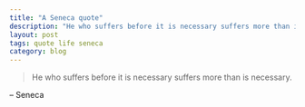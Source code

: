 ```yaml
---
title: "A Seneca quote"
description: "He who suffers before it is necessary suffers more than is necessary."
layout: post
tags: quote life seneca
category: blog
---
```


> He who suffers before it is necessary suffers more than is necessary.

– Seneca

